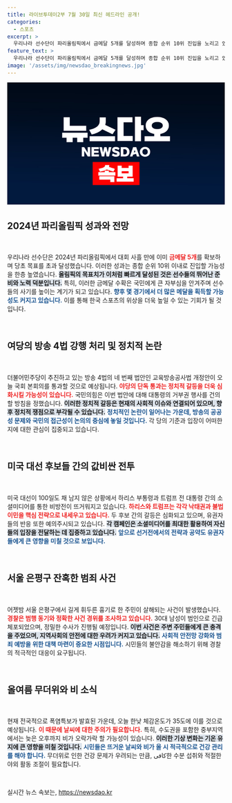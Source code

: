 ```yaml
---
title: 라이브투데이2부 7월 30일 최신 헤드라인 공개!
categories:
  - 스포츠
excerpt: >
  우리나라 선수단이 파리올림픽에서 금메달 5개를 달성하며 종합 순위 10위 진입을 노리고 있습니다. 방송 4법의 강행 처리와 미국 대선 후보들 간의 SNS 격돌도 주목받고 있습니다. 폭염 속에서 날씨 변화가 예고되니 주의가 필요합니다!
feature_text: >
  우리나라 선수단이 파리올림픽에서 금메달 5개를 달성하며 종합 순위 10위 진입을 노리고 있습니다. 방송 4법의 강행 처리와 미국 대선 후보들 간의 SNS 격돌도 주목받고 있습니다. 폭염 속에서 날씨 변화가 예고되니 주의가 필요합니다!
image: '/assets/img/newsdao_breakingnews.jpg'
---
```


<p><img src="/assets/img/newsdao_breakingnews.jpg" alt="bookingtag 속보" /></p>

<h2 data-ke-size="size26">2024년 파리올림픽 성과와 전망</h2>

<p data-ke-size="size16">&nbsp;</p>

<p>우리나라 선수단은 2024년 파리올림픽에서 대회 사흘 만에 이미 <b><span style="color: #ee2323;">금메달 5개</span></b>를 확보하며 당초 목표를 초과 달성했습니다. 이러한 성과는 종합 순위 10위 이내로 진입할 가능성을 한층 높였습니다. <b><span style="background-color: #21538527;">올림픽의 목표치가 이처럼 빠르게 달성된 것은 선수들의 뛰어난 준비와 노력 덕분입니다.</span></b> 특히, 이러한 금메달 수확은 국민에게 큰 자부심을 안겨주며 선수들의 사기를 높이는 계기가 되고 있습니다. <b><span style="color: #1a5490;">향후 몇 경기에서 더 많은 메달을 획득할 가능성도 커지고 있습니다.</span></b> 이를 통해 한국 스포츠의 위상을 더욱 높일 수 있는 기회가 될 것입니다.</p>

<p data-ke-size="size16">&nbsp;</p>

<h2 data-ke-size="size26">여당의 방송 4법 강행 처리 및 정치적 논란</h2>

<p data-ke-size="size16">&nbsp;</p>

<p>더불어민주당이 추진하고 있는 방송 4법의 네 번째 법안인 교육방송공사법 개정안이 오늘 국회 본회의를 통과할 것으로 예상됩니다. <b><span style="color: #ee2323;">야당의 단독 통과는 정치적 갈등을 더욱 심화시킬 가능성이 있습니다.</span></b> 국민의힘은 이번 법안에 대해 대통령의 거부권 행사를 건의할 방침을 정했습니다. <b><span style="background-color: #21538527;">이러한 정치적 갈등은 현재의 사회적 이슈와 연결되어 있으며, 향후 정치적 쟁점으로 부각될 수 있습니다.</span></b> <b><span style="color: #1a5490;">정치적인 논란이 일어나는 가운데, 방송의 공공성 문제와 국민의 접근성이 논의의 중심에 놓일 것입니다.</span></b> 각 당의 기준과 입장이 어떠한지에 대한 관심이 집중되고 있습니다.</p>

<p data-ke-size="size16">&nbsp;</p>

<h2 data-ke-size="size26">미국 대선 후보들 간의 값비싼 전투</h2>

<p data-ke-size="size16">&nbsp;</p>

<p>미국 대선이 100일도 채 남지 않은 상황에서 하리스 부통령과 트럼프 전 대통령 간의 소셜미디어를 통한 비방전이 뜨거워지고 있습니다. <b><span style="color: #ee2323;">하리스와 트럼프는 각각 낙태권과 불법 이민을 핵심 전략으로 내세우고 있습니다.</span></b> 두 후보 간의 갈등은 심화되고 있으며, 유권자들의 반응 또한 예의주시되고 있습니다. <b><span style="background-color: #21538527;">각 캠페인은 소셜미디어를 최대한 활용하여 자신들의 입장을 전달하는 데 집중하고 있습니다.</span></b> <b><span style="color: #1a5490;">앞으로 선거전에서의 전략과 공약도 유권자들에게 큰 영향을 미칠 것으로 보입니다.</span></b></p>

<p data-ke-size="size16">&nbsp;</p>

<h2 data-ke-size="size26">서울 은평구 잔혹한 범죄 사건</h2>

<p data-ke-size="size16">&nbsp;</p>

<p>어젯밤 서울 은평구에서 길게 휘두른 흉기로 한 주민이 살해되는 사건이 발생했습니다. <b><span style="color: #ee2323;">경찰은 범행 동기와 정확한 사건 경위를 조사하고 있습니다.</span></b> 30대 남성이 범인으로 긴급체포되었으며, 정밀한 수사가 진행될 예정입니다. <b><span style="background-color: #21538527;">이번 사건은 주변 주민들에게 큰 충격을 주었으며, 지역사회의 안전에 대한 우려가 커지고 있습니다.</span></b> <b><span style="color: #1a5490;">사회적 안전망 강화와 범죄 예방을 위한 대책 마련이 중요한 시점입니다.</span></b> 시민들의 불안감을 해소하기 위해 경찰의 적극적인 대응이 요구됩니다.</p>

<p data-ke-size="size16">&nbsp;</p>

<h2 data-ke-size="size26">올여름 무더위와 비 소식</h2>

<p data-ke-size="size16">&nbsp;</p>

<p>현재 전국적으로 폭염특보가 발효된 가운데, 오늘 한낮 체감온도가 35도에 이를 것으로 예상됩니다. <b><span style="color: #ee2323;">이 때문에 날씨에 대한 주의가 필요합니다.</span></b> 특히, 수도권을 포함한 중부지역에서는 늦은 오후까지 비가 오락가락 할 가능성이 있습니다. <b><span style="background-color: #21538527;">이러한 기상 변화는 기온 유지에 큰 영향을 미칠 것입니다.</span></b> <b><span style="color: #1a5490;">시민들은 뜨거운 날씨와 비가 올 시 적극적으로 건강 관리를 해야 합니다.</span></b> 무더위로 인한 건강 문제가 우려되는 만큼, کافی한 수분 섭취와 적절한 야외 활동 조절이 필요합니다. </p>

<p data-ke-size="size16">&nbsp;</p>
실시간 뉴스 속보는, <a href="https://newsdao.kr" rel="dofollow">https://newsdao.kr</a>


